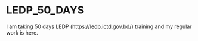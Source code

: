 # LEDP_50_DAYS
I am taking 50 days LEDP (https://ledp.ictd.gov.bd/) training and my regular work is here.
